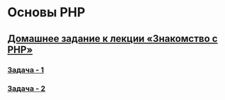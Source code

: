 # Основы PHP

## [Домашнее задание к лекции «Знакомство с PHP»](https://github.com/Dzuba110729/bphp-2-homeworks/tree/master/001-intro)
### [Задача - 1](https://replit.com/@Dzuba110729/index-1-intro?v=1)
### [Задача - 2](https://replit.com/@Dzuba110729/index-2-intro?v=1)
